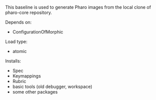 This baseline is used to generate Pharo images from the local clone of pharo-core repository. Depends on:- ConfigurationOfMorphicLoad type: - atomicInstalls:- Spec- Keymappings- Rubric- basic tools (old debugger, workspace)- some other packages